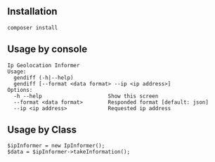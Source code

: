 ## Installation
`composer install`

## Usage by console
````
Ip Geolocation Informer
Usage:
  gendiff (-h|--help)
  gendiff [--format <data format> --ip <ip address>]
Options:
  -h --help                     Show this screen
  --format <data format>        Responded format [default: json]
  --ip <ip address>             Requested ip address
````

## Usage by Class
````
$ipInformer = new IpInformer();
$data = $ipInformer->takeInformation();
````